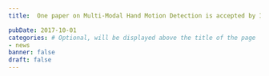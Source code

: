 ```yaml
---
title:  One paper on Multi-Modal Hand Motion Detection is accepted by IEEE Trans. on Mobile Computing.

pubDate: 2017-10-01
categories: # Optional, will be displayed above the title of the page
- news
banner: false
draft: false
---
```

